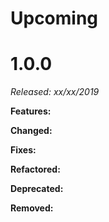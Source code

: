 # Upcoming


# 1.0.0

*Released: xx/xx/2019*

**Features:**

**Changed:**

**Fixes:**

**Refactored:**

**Deprecated:**

**Removed:**
